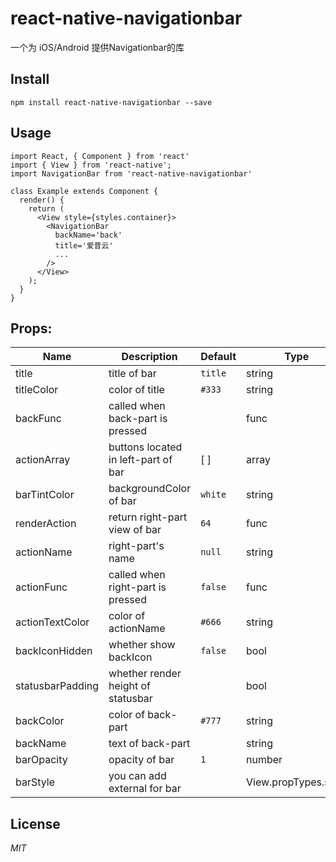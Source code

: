 # react-native-navigationbar
一个为 iOS/Android 提供Navigationbar的库

## Install 
`npm install react-native-navigationbar --save`  

## Usage
```
import React, { Component } from 'react'
import { View } from 'react-native';
import NavigationBar from 'react-native-navigationbar'

class Example extends Component {
  render() {
    return (
      <View style={styles.container}>
        <NavigationBar
          backName='back'
          title='爱普云'
          ...
        />
      </View>
    );
  }
}
```

## Props:

 Name | Description | Default | Type
------|-------------|----------|-----------
title | title of bar  | `title` | string
titleColor  | color of title | `#333`| string
backFunc | called when back-part is pressed | | func
actionArray | buttons located in left-part of bar | [ ] | array
barTintColor | backgroundColor of bar | `white` | string
renderAction | return right-part view of bar | `64` | func
actionName | right-part's name | `null` | string
actionFunc | called when right-part is pressed | `false`| func
actionTextColor | color of actionName | `#666` | string
backIconHidden | whether show backIcon | `false` | bool
statusbarPadding | whether render height of statusbar |  | bool
backColor | color of back-part | `#777` | string
backName | text of back-part |  | string
barOpacity | opacity of bar | `1` | number
barStyle | you can add external for bar |  | View.propTypes.style
## License  
*MIT*
